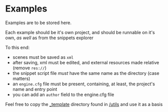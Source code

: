 # Examples

Examples are to be stored here.

Each example should be it's own project, and should be runnable on it's own, *as well* as from the snippets explorer

To this end:

- scenes must be saved as `xml`
- after saving, xml must be edited, and external resources made relative (remove `res://`)
- the snippet script file *must* have the same name as the directory (case matters)
- an `engine.cfg` file must be present, containing, at least, the project's name and entry point
- you can add an `author` field to the engine.cfg file

Feel free to copy the [_template](../utils/_template) directory found in [/utils](../utils) and use it as a basis
